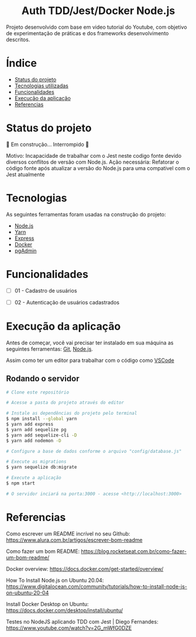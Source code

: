 <h1 align="center"> Auth TDD/Jest/Docker Node.js</h1>

<p>Projeto desenvolvido com base em video tutorial do Youtube, com objetivo de experimentação de práticas e dos frameworks desenvolvimento descritos.</p>


# Índice

* [Status do projeto](#Status-do-projeto)
* [Tecnologias utilizadas](#Tecnologias-utilizadas)
* [Funcionalidades](#Funcionalidades)
* [Execução da aplicação](#Execução-da-aplicação)
* [Referencias](#Referencias)


# Status do projeto

🚧 Em construção... Interrompido 🚧

Motivo: Incapacidade de trabalhar com o Jest neste codigo fonte devido diversos conflitos de versão com Node.js. 
Ação necessária: Refatorar o código fonte após atualizar a versão do Node.js para uma compativel com o Jest atualmente


# Tecnologias

As seguintes ferramentas foram usadas na construção do projeto:

- [Node.js](https://nodejs.org/en/)
- [Yarn](https://yarnpkg.com)
- [Express](https://expressjs.com/pt-br/)
- [Docker](https://www.docker.com)
- [pgAdmin](https://www.pgadmin.org)


# Funcionalidades

- [ ] 01 - Cadastro de usuários
- [ ] 02 - Autenticação de usuários cadastrados


# Execução da aplicação

Antes de começar, você vai precisar ter instalado em sua máquina as seguintes ferramentas:
[Git](https://git-scm.com), [Node.js](https://nodejs.org/en/). 

Assim como ter um editor para trabalhar com o código como [VSCode](https://code.visualstudio.com/)

## Rodando o servidor

```bash
# Clone este repositório

# Acesse a pasta do projeto através do editor

# Instale as dependências do projeto pelo terminal
$ npm install --global yarn
$ yarn add express
$ yarn add sequelize pg
$ yarn add sequelize-cli -D
$ yarn add nodemon -D

# Configure a base de dados conforme o arquivo "config/database.js"

# Execute as migrations
$ yarn sequelize db:migrate

# Execute a aplicação
$ npm start

# O servidor inciará na porta:3000 - acesse <http://localhost:3000>
```


# Referencias

Como escrever um README incrível no seu Github:
https://www.alura.com.br/artigos/escrever-bom-readme

Como fazer um bom README:
https://blog.rocketseat.com.br/como-fazer-um-bom-readme/

Docker overview:
https://docs.docker.com/get-started/overview/

How To Install Node.js on Ubuntu 20.04:
https://www.digitalocean.com/community/tutorials/how-to-install-node-js-on-ubuntu-20-04

Install Docker Desktop on Ubuntu:
https://docs.docker.com/desktop/install/ubuntu/

Testes no NodeJS aplicando TDD com Jest | Diego Fernandes: 
https://www.youtube.com/watch?v=2G_mWfG0DZE